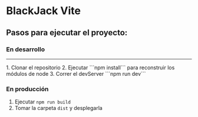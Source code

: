 # BlackJack Vite

## Pasos para ejecutar el proyecto:

### En desarrollo
<hr>
1. Clonar el repositorio
2. Ejecutar ```npm install``` para reconstruir los módulos de node
3. Correr el devServer ```npm run dev```

### En producción
1. Ejecutar ```npm run build```
2. Tomar la carpeta ```dist``` y desplegarla

